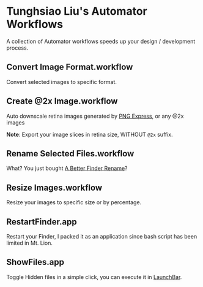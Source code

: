 # Tunghsiao Liu's Automator Workflows
A collection of Automator workflows speeds up your design / development process.

## Convert Image Format.workflow
Convert selected images to specific format.

## Create @2x Image.workflow
Auto downscale retina images generated by [PNG Express](http://www.pngexpress.com/), or any @2x images

**Note**: Export your image slices in retina size, WITHOUT `@2x` suffix.

## Rename Selected Files.workflow
What? You just bought [A Better Finder Rename](http://www.publicspace.net/ABetterFinderRename/)?

## Resize Images.workflow
Resize your images to specific size or by percentage.

## RestartFinder.app
Restart your Finder, I packed it as an application since bash script has been limited in Mt. Lion.

## ShowFiles.app
Toggle Hidden files in a simple click, you can execute it in [LaunchBar](www.obdev.at/launchbar/).